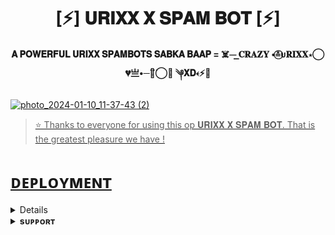 <h1 align="center"><b>[⚡]  𝐔𝐑𝐈𝐗𝐗  𝐗 𝐒𝐏𝐀𝐌 𝐁𝐎𝐓 [⚡]</b></h1>

<h4 align="center"> 𝐀 𝐏𝐎𝐖𝐄𝐑𝐅𝐔𝐋  𝐔𝐑𝐈𝐗𝐗  𝐒𝐏𝐀𝐌𝐁𝐎𝐓𝐒
     𝐒𝐀𝐁𝐊𝐀 𝐁𝐀𝐀𝐏 = ☠️⏤͟͟ 𝐂𝐑𝐀𝐙𝐘 •≛⃝ᴜ𝐑𝐈𝐗𝐗⋆‌⃝💔亗•─‌⃛≛⃝🦅 ༆𝐗𝐃𐏓⚡️🥀</h4>

<p align="center"><a href="https://t.me/URIXX_X_O">

![photo_2024-01-10_11-37-43 (2)](https://github.com/URIXXxNAITIK/HACKER_X_SPAMBOT/assets/155140402/a02b8c04-99e7-4d09-be8b-e1bf94a0ff00)




> ⭐️ Thanks to everyone for using this op  𝐔𝐑𝐈𝐗𝐗  𝐗 𝐒𝐏𝐀𝐌 𝐁𝐎𝐓. That is the greatest pleasure we have !


# ᴅᴇᴘʟᴏʏᴍᴇɴᴛ


<details>
<summary><b>ᴅᴇᴘʟᴏʏ ᴛᴏ ʜᴇʀᴏᴋᴜ</b></summary>
<br>

[![Deploy](https://www.herokucdn.com/deploy/button.svg)](https://dashboard.heroku.com/new?template=https://github.com/Music728/HACKER_X_SPAMBOT)

</details>


<details>
<summary><b>sᴜᴘᴘᴏʀᴛ</b></summary>
<br>

<a href="https://t.me/"><img src="[httpshttps://t.me/+nSnGMc73QdRhMmVl](https://graph.org/file/01bebbb2716ff105490a5.jpgg)://img.shields.io/badge/Join-Telegram%20Channel-red.svg?logo=Telegram"></a>

</details>
